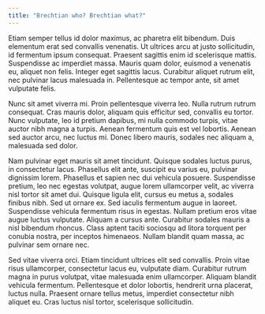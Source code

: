 ```yaml
---
title: "Brechtian who? Brechtian what?"
---
```

Etiam semper tellus id dolor maximus, ac pharetra elit bibendum. Duis elementum erat sed convallis venenatis. Ut ultrices arcu at justo sollicitudin, id fermentum ipsum consequat. Praesent sagittis enim id scelerisque mattis. Suspendisse ac imperdiet massa. Mauris quam dolor, euismod a venenatis eu, aliquet non felis. <!--more-->Integer eget sagittis lacus. Curabitur aliquet rutrum elit, nec pulvinar lacus malesuada in. Pellentesque ac tempor ante, sit amet vulputate felis.

Nunc sit amet viverra mi. Proin pellentesque viverra leo. Nulla rutrum rutrum consequat. Cras mauris dolor, aliquam quis efficitur sed, convallis eu tortor. Nunc vulputate, leo id pretium dapibus, mi nulla commodo turpis, vitae auctor nibh magna a turpis. Aenean fermentum quis est vel lobortis. Aenean sed auctor arcu, nec luctus mi. Donec libero mauris, sodales nec aliquam a, malesuada sed dolor.

Nam pulvinar eget mauris sit amet tincidunt. Quisque sodales luctus purus, in consectetur lacus. Phasellus elit ante, suscipit eu varius eu, pulvinar dignissim lorem. Phasellus et sapien nec dui vehicula posuere. Suspendisse pretium, leo nec egestas volutpat, augue lorem ullamcorper velit, ac viverra nisl tortor sit amet dui. Quisque ligula elit, cursus eu metus a, sodales finibus nibh. Sed ut ornare ex. Sed iaculis fermentum augue in laoreet. Suspendisse vehicula fermentum risus in egestas. Nullam pretium eros vitae augue luctus vulputate. Aliquam a cursus ante. Curabitur sodales mauris a nisl bibendum rhoncus. Class aptent taciti sociosqu ad litora torquent per conubia nostra, per inceptos himenaeos. Nullam blandit quam massa, ac pulvinar sem ornare nec.

Sed vitae viverra orci. Etiam tincidunt ultrices elit sed convallis. Proin vitae risus ullamcorper, consectetur lacus eu, vulputate diam. Curabitur rutrum magna in purus volutpat, vitae malesuada enim ullamcorper. Aliquam blandit vehicula fermentum. Pellentesque et dolor lobortis, hendrerit urna placerat, luctus nulla. Praesent ornare tellus metus, imperdiet consectetur nibh aliquet eu. Cras luctus nisl tortor, scelerisque sollicitudin.
